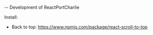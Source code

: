 -- Development of ReactPortCharlie

Install: 
- Back to top: 
https://www.npmjs.com/package/react-scroll-to-top 
